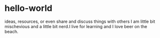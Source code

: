 # hello-world
ideas, resources, or even share and discuss things with others
I am little bit mischevious and a little bit nerd.I live for learning and I love beer on the beach. 
